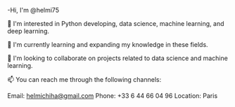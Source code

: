 -Hi, I'm @helmi75

👀 I'm interested in Python developing, data science, machine learning, and deep learning.

🌱 I'm currently learning and expanding my knowledge in these fields.

💞️ I'm looking to collaborate on projects related to data science and machine learning.

📫 You can reach me through the following channels:

Email: helmichiha@gmail.com
Phone: +33 6 44 66 04 96
Location: Paris

